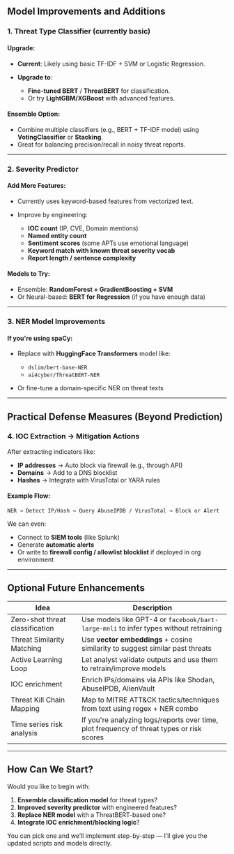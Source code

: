 ## Model Improvements and Additions

### 1. **Threat Type Classifier** (currently basic)

#### Upgrade:

- **Current**: Likely using basic TF-IDF + SVM or Logistic Regression.
- **Upgrade to**:

  - **Fine-tuned BERT** / **ThreatBERT** for classification.
  - Or try **LightGBM/XGBoost** with advanced features.

#### Ensemble Option:

- Combine multiple classifiers (e.g., BERT + TF-IDF model) using **VotingClassifier** or **Stacking**.
- Great for balancing precision/recall in noisy threat reports.

---

### 2. **Severity Predictor**

#### Add More Features:

- Currently uses keyword-based features from vectorized text.
- Improve by engineering:

  - **IOC count** (IP, CVE, Domain mentions)
  - **Named entity count**
  - **Sentiment scores** (some APTs use emotional language)
  - **Keyword match with known threat severity vocab**
  - **Report length / sentence complexity**

#### Models to Try:

- Ensemble: **RandomForest + GradientBoosting + SVM**
- Or Neural-based: **BERT for Regression** (if you have enough data)

---

### 3. **NER Model Improvements**

#### If you're using spaCy:

- Replace with **HuggingFace Transformers** model like:

  - `dslim/bert-base-NER`
  - `ai4cyber/ThreatBERT-NER`

- Or fine-tune a domain-specific NER on threat texts

---

## Practical Defense Measures (Beyond Prediction)

### 4. **IOC Extraction → Mitigation Actions**

After extracting indicators like:

- **IP addresses** → Auto block via firewall (e.g., through API)
- **Domains** → Add to a DNS blocklist
- **Hashes** → Integrate with VirusTotal or YARA rules

#### Example Flow:

```plaintext
NER → Detect IP/Hash → Query AbuseIPDB / VirusTotal → Block or Alert
```

We can even:

- Connect to **SIEM tools** (like Splunk)
- Generate **automatic alerts**
- Or write to **firewall config / allowlist blocklist** if deployed in org environment

---

## Optional Future Enhancements

| Idea                            | Description                                                                               |
| ------------------------------- | ----------------------------------------------------------------------------------------- |
| Zero-shot threat classification | Use models like GPT-4 or `facebook/bart-large-mnli` to infer types without retraining     |
| Threat Similarity Matching      | Use **vector embeddings** + cosine similarity to suggest similar past threats             |
| Active Learning Loop            | Let analyst validate outputs and use them to retrain/improve models                       |
| IOC enrichment                  | Enrich IPs/domains via APIs like Shodan, AbuseIPDB, AlienVault                            |
| Threat Kill Chain Mapping       | Map to MITRE ATT\&CK tactics/techniques from text using regex + NER combo                 |
| Time series risk analysis       | If you're analyzing logs/reports over time, plot frequency of threat types or risk scores |

---

## How Can We Start?

Would you like to begin with:

1.  **Ensemble classification model** for threat types?
2.  **Improved severity predictor** with engineered features?
3.  **Replace NER model** with a ThreatBERT-based one?
4.  **Integrate IOC enrichment/blocking logic**?

You can pick one and we’ll implement step-by-step — I’ll give you the updated scripts and models directly.
